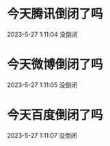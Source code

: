 # 今天腾讯倒闭了吗

2023-5-27 1:11:04 没倒闭

# 今天微博倒闭了吗

2023-5-27 1:11:05 没倒闭

# 今天百度倒闭了吗

2023-5-27 1:11:07 没倒闭

